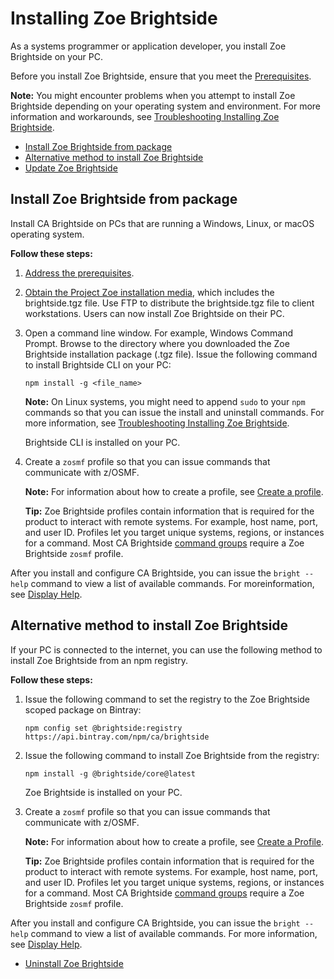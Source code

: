 # Installing Zoe Brightside

As a systems programmer or application developer, you install Zoe Brightside on your PC.

Before you install Zoe Brightside, ensure that you meet the [Prerequisites](cli-precli.md).

**Note:** You might encounter problems when you attempt to install
Zoe Brightside depending on your operating system and
environment. For more information and workarounds, see [Troubleshooting Installing Zoe Brightside](cli-troubleshootinginstallingcli.md).

  - [Install Zoe Brightside from package](#install-zoe-brightside-from-package)
  - [Alternative method to install Zoe Brightside](#alternative-method-to-install-zoe-brightside)
  - [Update Zoe Brightside](#update-zoe-brightside)

## Install Zoe Brightside from package

Install CA Brightside on PCs that are running a Windows, Linux, or macOS operating system.

**Follow these steps:**

1.  [Address the prerequisites](cli-precli.md).

2. [Obtain the Project Zoe installation media](installing.md), which includes the brightside.tgz file. Use FTP to distribute the brightside.tgz file to client workstations.
    Users can now install Zoe Brightside on their PC.

3.  Open a command line window. For example, Windows Command Prompt. Browse to the directory where you downloaded the Zoe Brightside installation package (.tgz file). Issue the following command to install Brightside CLI on your PC:
    
    ```
    npm install -g <file_name>
    ```
    
    **Note:** On Linux systems, you might need to append `sudo` to your
    `npm` commands so that you can issue the install and uninstall
    commands. For more information, see [Troubleshooting Installing Zoe Brightside](cli-troubleshootinginstallingcli.md).
    
    Brightside CLI is installed on your PC.

4.  Create a `zosmf` profile so that you can issue commands that communicate with z/OSMF.
    
    **Note:** For information about how to create a profile, see [Create a profile](Create-a-Profile_473021290.html).
    
    **Tip:** Zoe Brightside profiles contain information that is required
    for the product to interact with remote systems. For example, host
    name, port, and user ID. Profiles let you target unique systems,
    regions, or instances for a command. Most CA Brightside [command
    groups](Command-Groups_473021296.html) require a Zoe Brightside
    `zosmf` profile.

After you install and configure CA Brightside, you can issue the `bright --help` command to view a list of available commands. For moreinformation, see [Display Help](Display-Help_473021295.html).


## Alternative method to install Zoe Brightside
If your PC is connected to the internet, you can use the following method to install Zoe Brightside from an npm registry.

**Follow these steps:**

1.  Issue the following command to set the registry to the Zoe Brightside scoped package on Bintray:

    ```
    npm config set @brightside:registry https://api.bintray.com/npm/ca/brightside
    ```

2.  Issue the following command to install Zoe Brightside from the registry:
    
    ```
    npm install -g @brightside/core@latest
    ```
    
    Zoe Brightside is installed on your PC.

3.  Create a `zosmf` profile so that you can issue commands that communicate with z/OSMF.
    
    **Note:** For information about how to create a profile, see [Create
    a
    Profile](Create-a-Profile_473021290.html).
    
    
    **Tip:** Zoe Brightside profiles contain information that is required
    for the product to interact with remote systems. For example, host
    name, port, and user ID. Profiles let you target unique systems,
    regions, or instances for a command. Most CA Brightside [command
    groups](Command-Groups_473021296.html) require a Zoe Brightside
    `zosmf` profile.
    

After you install and configure CA Brightside, you can issue the `bright
--help` command to view a list of available commands. For more information, see [Display Help](Display-Help_473021295.html).

  - [Uninstall Zoe Brightside](Uninstall-CA-Brightside_473021293.html)

